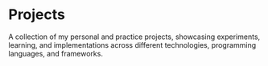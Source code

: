 # Projects
A collection of my personal and practice projects, showcasing experiments, learning, and implementations across different technologies, programming languages, and frameworks.
